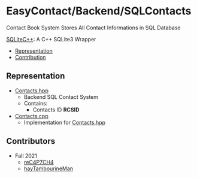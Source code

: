 # EasyContact/Backend/SQLContacts
Contact Book System Stores All Contact Informations in SQL Database

[SQLiteC++](https://github.com/SRombauts/SQLiteCpp/tree/4e3d36af2d4a612d548f5959532a7b97c9724e6b): A C++ SQLite3 Wrapper
- [Representation](#representation)
- [Contribution](#contribution)

## Representation
- [Contacts.hpp](Contacts.hpp)
  - Backend SQL Contact System
  - Contains:
    - Contacts ID **RCSID**
- [Contacts.cpp](Contacts.cpp)
  - Implementation for [Contacts.hpp](Contacts.hpp)

## Contributors
- Fall 2021
  - [reC4P7CH4](https://github.com/reC4P7CH4/)
  - [hayTambourineMan](https://github.com/hayTambourineMan/)
